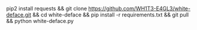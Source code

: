pip2 install requests && 
git clone https://github.com/WH1T3-E4GL3/white-deface.git
 &&
cd white-deface
 && 
pip install -r requirements.txt
 && 
git pull
 && 
python white-deface.py
